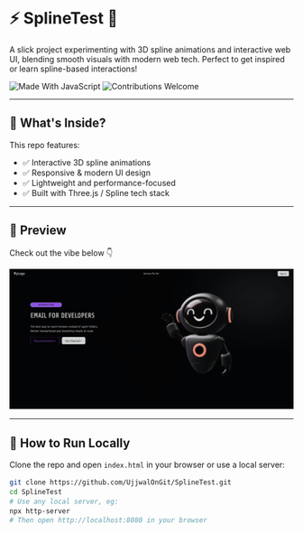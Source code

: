 # ⚡ SplineTest 🚀

A slick project experimenting with 3D spline animations and interactive web UI, blending smooth visuals with modern web tech. Perfect to get inspired or learn spline-based interactions!

![Made With JavaScript](https://img.shields.io/badge/Made%20With-JS-yellow?style=for-the-badge&logo=javascript)
![Contributions Welcome](https://img.shields.io/badge/Contributions-Welcome-brightgreen?style=for-the-badge)

---

## 🧠 What's Inside?

This repo features:

- ✅ Interactive 3D spline animations  
- ✅ Responsive & modern UI design  
- ✅ Lightweight and performance-focused  
- ✅ Built with Three.js / Spline tech stack  

---

## 🌟 Preview

Check out the vibe below 👇

![Website Preview](swappy-20250526-115024.png)

---

## 🚀 How to Run Locally

Clone the repo and open `index.html` in your browser or use a local server:

```bash
git clone https://github.com/UjjwalOnGit/SplineTest.git
cd SplineTest
# Use any local server, eg:
npx http-server
# Then open http://localhost:8080 in your browser
